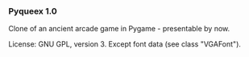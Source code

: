 ### Pyqueex 1.0

Clone of an ancient arcade game in Pygame - presentable by now.

License: GNU GPL, version 3.
Except font data (see class "VGAFont").

